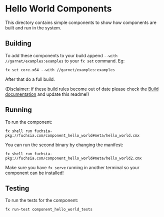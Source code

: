 # Hello World Components

This directory contains simple components to show how components are built
and run in the system.

## Building

To add these components to your build append `--with //garnet/examples:examples`
to your `fx set` command. Eg:
```
fx set core.x64 --with //garnet/examples:examples
```

After that do a full build.

(Disclaimer: if these build rules become out of date please check the
[Build documentation](/docs/development/build/fx.md)
and update this readme!)

## Running

To run the component:
```
fx shell run fuchsia-pkg://fuchsia.com/component_hello_world#meta/hello_world.cmx
```

You can run the second binary by changing the manifest:
```
fx shell run fuchsia-pkg://fuchsia.com/component_hello_world#meta/hello_world2.cmx
```

Make sure you have `fx serve` running in another terminal so your component can
be installed!

## Testing

To run the tests for the component:
```
fx run-test component_hello_world_tests
```
